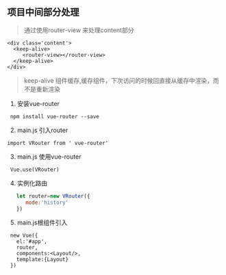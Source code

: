 ## 项目中间部分处理

> 通过使用router-view 来处理content部分
 ```
 <div class='content'>
   <keep-alive>
      <router-view></router-view> 
   </keep-alive>
 </div>
```

> keep-alive 组件缓存,缓存组件，下次访问的时候回直接从缓存中渲染，而不是重新渲染


1. 安装vue-router

`` npm install vue-router --save``

2. main.js 引入router

`` import VRouter from ' vue-router' ``

3. main.js 使用vue-router

`` Vue.use(VRouter)``

4. 实例化路由

```js
   let router=new VRouter({
      mode:'history'
   })

```

5. main.js根组件引入

 ```
  new Vue({
    el:'#app',
    router,
    components:<Layout/>,
    template:{Layout}
  })

```






